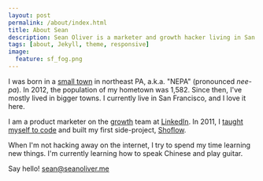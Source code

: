 ```yaml
---
layout: post
permalink: /about/index.html
title: About Sean
description: Sean Oliver is a marketer and growth hacker living in San Francisco and working at LinkedIn.
tags: [about, Jekyll, theme, responsive]
image:
  feature: sf_fog.png
---
```


I was born in a [small town](http://en.wikipedia.org/wiki/Montrose,_Pennsylvania) in northeast PA, a.k.a. "NEPA" (pronounced _nee-pa_). In 2012, the population of my hometown was 1,582. Since then, I've mostly lived in bigger towns. I currently live in San Francisco, and I love it here.

I am a product marketer on the [growth](http://www.quora.com/Growth-Hacking/What-is-growth-hacking) team at [LinkedIn](http://linkedin.com/). In 2011, I [taught myself to code](https://github.com/seanoliver) and built my first side-project, [Shoflow](http://shoflow.com).

When I'm not hacking away on the internet, I try to spend my time learning new things. I'm currently learning how to speak Chinese and play guitar.

Say hello! [sean@seanoliver.me](mailto:sean@seanoliver.me)